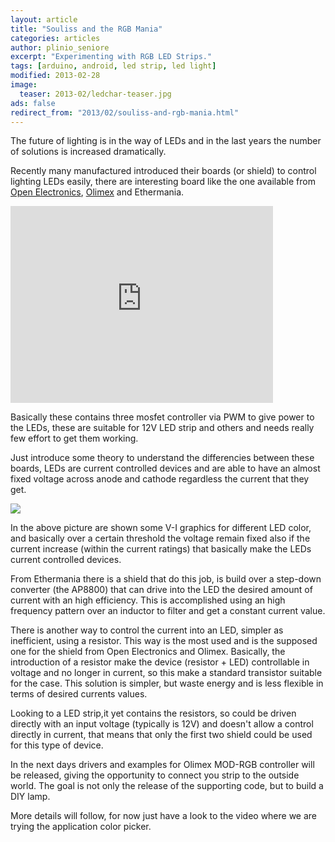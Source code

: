 ```yaml
---
layout: article
title: "Souliss and the RGB Mania"
categories: articles
author: plinio_seniore
excerpt: "Experimenting with RGB LED Strips."
tags: [arduino, android, led strip, led light]
modified: 2013-02-28
image:
  teaser: 2013-02/ledchar-teaser.jpg
ads: false  
redirect_from: "2013/02/souliss-and-rgb-mania.html"
---
```


The future of lighting is in the way of LEDs and in the last years the number of solutions is increased dramatically.

Recently many manufactured introduced their boards (or shield) to control lighting LEDs easily, there are interesting board like the one available from [Open Electronics](http://store.open-electronics.org/Arduino/Shield/Arduino%20RGB%20shield), [Olimex](https://www.olimex.com/Products/Modules/LED/MOD-RGB/) and Ethermania.

<iframe width="420" height="315" src="https://www.youtube.com/embed/LBV1dOsjkZ4" frameborder="0" allowfullscreen></iframe>

Basically these contains three mosfet controller via PWM to give power to the LEDs, these are suitable for 12V LED strip and others and needs really few effort to get them working.

Just introduce some theory to understand the differencies between these boards, LEDs are current controlled devices and are able to have an almost fixed voltage across anode and cathode regardless the current that they get.

![](https://github.com/souliss/souliss.github.io/blob/master/images/2013-02/ledchar.gif?raw=true)

In the above picture are shown some V-I graphics for different LED color, and basically over a certain threshold the voltage remain fixed also if the current increase (within the current ratings) that basically make the LEDs current controlled devices.

From Ethermania there is a shield that do this job, is build over a step-down converter (the AP8800) that can drive into the LED the desired amount of current with an high efficiency. This is accomplished using an high frequency pattern over an inductor to filter and get a constant current value.

There is another way to control the current into an LED, simpler as inefficient, using a resistor. This way is the most used and is the supposed one for the shield from Open Electronics and Olimex.
Basically, the introduction of a resistor make the device (resistor + LED) controllable in voltage and no longer in current, so this make a standard transistor suitable for the case. This solution is simpler, but waste energy and is less flexible in terms of desired currents values.

Looking to a LED strip,it yet contains the resistors, so could be driven directly with an input voltage (typically is 12V) and doesn't allow a control directly in current, that means that only the first two shield could be used for this type of device.

In the next days drivers and examples for Olimex MOD-RGB controller will be released, giving the opportunity to connect you strip to the outside world. The goal is not only the release of the supporting code, but to build a DIY lamp.

More details will follow, for now just have a look to the video where we are trying the application color picker.
